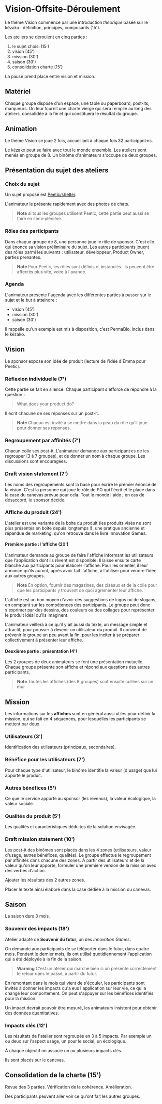# Vision-Offsite-Déroulement

Le thème Vision commence par une introduction *théorique*
basée sur le kézako : définition, principes, composants (15').

Les ateliers se déroulent en cinq parties :
1. le sujet choisi (15')
2. vision (45')
3. mission (30')
4. saison (30')
5. consolidation charte (15')

La pause prend place entre vision et mission.

## Matériel
Chaque groupe dispose d'un espace, une table ou paperboard, post-its, marqueurs.
On leur fournit une charte vierge qui sera remplie au long des ateliers, consolidée à la fin et qui constituera le résultat du groupe.

## Animation

Le thème Vision se joue 2 fois, accueillant à chaque fois 32 participant·es.

Le kézako peut se faire avec tout le monde ensemble. Les ateliers sont menés en groupe de 8.
Un binôme d'animateurs s'occupe de deux groupes.

## Présentation du sujet des ateliers

### Choix du sujet

Un sujet proposé est [Peetic/shelter](https://github.com/claudeaubry/faci-disc/blob/main/ressources/vision/sujets.md).

L'animateur le présente rapidement avec des photos de chats.

> **Note**
> si tous les groupes utilisent Peetic, cette partie peut aussi se faire en semi-plénière.

### Rôles des participants

Dans chaque groupe de 8, une personne joue le rôle de sponsor. C'est elle qui énonce sa vision préliminaire du sujet.
Les autres participants jouent des rôles parmi les suivants : utilisateur, développeur, Product Owner, parties prenantes.

> **Note**
> Pour Peetic, les rôles sont définis et instanciés. Ils peuvent être affectés plus vite, voire à l'avance.

### Agenda
L'animateur présente l'agenda avec les différentes parties à passer sur le sujet et le but à atteindre :
- vision (45')
- mission (30')
- saison (30')

Il rappelle qu'un exemple est mis à disposition, c'est PermaBio, inclus dans le kézako.

## Vision
Le sponsor expose son idée de produit (lecture de l'idée d'Emma pour Peetic).

### Réflexion individuelle (7')
Cette partie se fait en silence. Chaque participant s'efforce de répondre à la question :
> What does your product do?

Il écrit chacune de ses réponses sur un post-it.

> **Note**
> Chacun est invité à se mettre dans la peau du rôle qu'il joue pour donner ses réponses.

### Regroupement par affinités (7')
Chacun colle ses post-it. L'animateur demande aux participant·es de les regrouper (3 à 7 groupes), et de donner un nom à chaque groupe.
Les discussions sont encouragées.

### Draft vision statement (7')
Les noms des regroupements sont la base pour écrire le premier énoncé de la vision.
C'est la personne qui joue le rôle de PO qui l'écrit et le place dans la case du canevas prévue pour cela. Tout le monde l'aide ; en cas de désaccord, le sponsor décide.

### Affiche du produit (24')
L'atelier est une variante de la boite du produit (les produits visés ne sont plus présentés en boîte depuis longtemps !), une pratique ancienne et répandue de marketing, qu'on retrouve dans le livre Innovation Games.

#### Première partie : l'affiche (20')

L'animateur demande au groupe de faire l'affiche informant les utilisateurs que l'application dont ils rêvent est disponible. Il laisse ensuite carte blanche aux participants pour élaborer l'affiche. Pour les orienter, il leur annonce qu'ils auront, après avoir fait l'affiche, à l'utiliser pour vendre l'idée aux autres groupes.

> **Note**
> En option, fournir des magazines, des ciseaux et de la colle pour que les participants y trouvent de quoi agrémenter leur affiche.

L'affiche est un bon moyen d'avoir des suggestions de logos ou de slogans, en comptant sur les compétences des participants. Le groupe peut donc s'exprimer par des dessins, des couleurs ou des collages pour représenter le produit idéal qu'ils imaginent.

L'animateur veillera à ce qu'il y ait aussi du texte, un message simple et attractif, pour pousser à devenir un utilisateur du produit. Il convient de prévenir le groupe un peu avant la fin, pour les inciter à se préparer collectivement à présenter leur affiche.

#### Deuxième partie : présentation (4')

Les 2 groupes de deux animateurs se font une présentation mutuelle.
Chaque groupe présente son affiche et répond aux questions des autres participants.

> **Note**
> Toutes les affiches (des 8 groupes) sont ensuite collées sur un mur

##  Mission

Les informations sur les **affiches** sont en général aussi utiles pour définir la mission, qui se fait en 4 séquences, pour lesquelles les participants se mettent par deux.

### Utilisateurs (3')
Identification des utilisateurs (principaux, secondaires).

### Bénéfice pour les utilisateurs (7')

Pour chaque type d'utilisateur, le binôme identifie la valeur (d'usage) que lui apporte le produit.

### Autres bénéfices (5')

Ce que le service apporte au sponsor (les revenus), la valeur écologique, la valeur sociale.

### Qualités du produit (5')

Les qualités et caractéristiques déduites de la solution envisagée.

### Draft mission statement (10')

Les post-it des binômes sont placés dans les 4 zones (utilisateurs, valeur d'usage, autres bénéfices, qualités).
Le groupe effectue le regroupement par affinités dans chacune des zones.
À partir des utilisateurs et de la valeur qu'on leur apporte, formuler une première version de la mission avec des verbes d'action.

Ajouter les résultats des 2 autres zones.

Placer le texte ainsi élaboré dans la case dédiée à la mission du canevas.

## Saison

La saison dure 3 mois.

### Souvenir des impacts (18')

Atelier adapté de **Souvenir du futur**, un des _Innovation Games_.

On demande aux participants de se téléporter dans le futur, dans quatre mois. Pendant le dernier mois, ils ont utilisé quotidiennement l'application qui a été déployée à la fin de la saison. 

> **Warning**
> C'est un atelier qui marche bien si on présente correctement le retour dans le passé, à partir du futur.

En remontant dans le mois qui vient de s'écouler, les participants sont invités à donner les impacts qu'a eus l'application sur leur vie, ce qui a changé leur comportement. On peut s'appuyer sur les bénéfices identifiés pour la mission.

Un impact devrait pouvoir être mesuré, les animateurs insistent pour obtenir des données quantitatives.

### Impacts clés (12')

Les résultats de l'atelier sont regroupés en 3 à 5 impacts. Par exemple un ou deux sur l'aspect usage, un pour le social, un écologique.

À chaque objectif on associe un ou plusieurs impacts clés.

Ils sont placés sur le canevas.

## Consolidation de la charte (15')

Revue des 3 parties. Vérification de la cohérence. Amélioration.

Des participants peuvent aller voir ce qu'ont fait les autres groupes.

